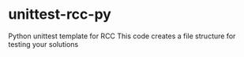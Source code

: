 # unittest-rcc-py
Python unittest template for RCC
This code creates a file structure for testing your solutions